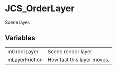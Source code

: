 # JCS_OrderLayer

Scene layer.


## Variables

<table>
  <tr>
    <td>mOrderLayer</td>
    <td>Scene render layer.</td>
  </tr>
  <tr>
    <td>mLayerFriction</td>
    <td>How fast this layer moves.</td>
  </tr>
</table>
